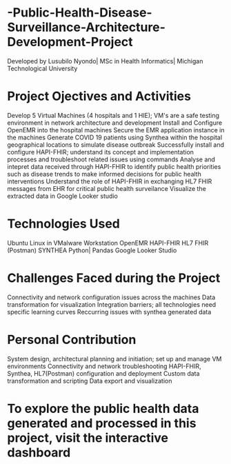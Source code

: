 # -Public-Health-Disease-Surveillance-Architecture-Development-Project
Developed by Lusubilo Nyondo| MSc in Health Informatics| Michigan Technological University
# Project Ojectives and Activities
Develop 5 Virtual Machines (4 hospitals and 1 HIE); VM's are a safe testing environment in network architecture and development
Install and Configure OpenEMR into the hospital machines 
Secure the EMR application instance in the machines
Generate COVID 19 patients using Synthea within the hospital geographical locations to simulate disease outbreak
Successfully install and configure HAPI-FHIR; understand its concept and implementation processes and troubleshoot related issues using commands
Analyse and intepret data received through HAPI-FHIR to identify public health priorities such as disease trends to make informed decisions for public health interventions
Understand the role of HAPI-FHIR in exchanging HL7 FHIR messages from EHR for critical public health surveilance
Visualize the extracted data in Google Looker studio 

# Technologies Used
Ubuntu Linux in VMalware Workstation
OpenEMR
HAPI-FHIR
HL7 FHIR (Postman)
SYNTHEA
Python| Pandas
Google Looker Studio

# Challenges Faced during the Project
Connectivity and network configuration issues across the machines
Data transformation for visualization
Integration barriers; all technologies need specific learning curves
Reccurring issues with synthea generated data

# Personal Contribution
System design, architectural planning and initiation; set up and manage VM environments
Connectivity and network troubleshooting
HAPI-FHIR, Synthea, HL7(Postman) configuration and deployment
Custom data transformation and scripting
Data export and visualization

# To explore the public health data generated and processed in this project, visit the interactive dashboard

